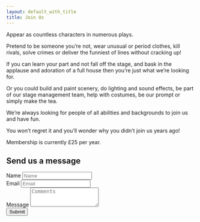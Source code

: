 ```yaml
--- 
layout: default_with_title
title: Join Us
---
```


<p>Appear as countless characters in numerous plays.</p>

<p>Pretend to be someone you’re not, wear unusual or period
clothes, kill rivals, solve crimes or deliver the funniest of
lines without cracking up!</p>

<p>If you can learn your part and not fall off the stage, and
bask in the applause and adoration of a full house then
you’re just what we’re looking for.</p>

<p>Or you could build and paint scenery, do lighting and
sound effects, be part of our stage management team, help
with costumes, be our prompt or simply make the tea.</p>

<p>We’re always looking for people of all abilities and
backgrounds to join us and have fun.</p>

<p>You won’t regret it and you’ll wonder why you
didn’t join us years ago!</p>

<p>Membership is currently £25 per year.</p>

## Send us a message

<form id="contactForm" target="_self">
  <div class="form-row">
    <div class="form-group col-md-6">
      <label for="inputEmail4">Name</label>
      <input type="text" name="name" class="form-control" id="contactFormName" placeholder="Name" required />
    </div>
    <div class="form-group col-md-6">
      <label for="inputPassword4">Email</label>
      <input type="email" name="email" class="form-control" id="contactFormEmail" placeholder="Email" required />
    </div>
  </div>
  <div class="form-group">
    <label for="exampleFormControlTextarea1">Message</label>
    <textarea class="form-control" name="message" id="contactFormMessage" rows="3" placeholder="Comments" required></textarea>
  </div>
  <button type="submit" class="btn btn-primary">Submit</button>
</form>